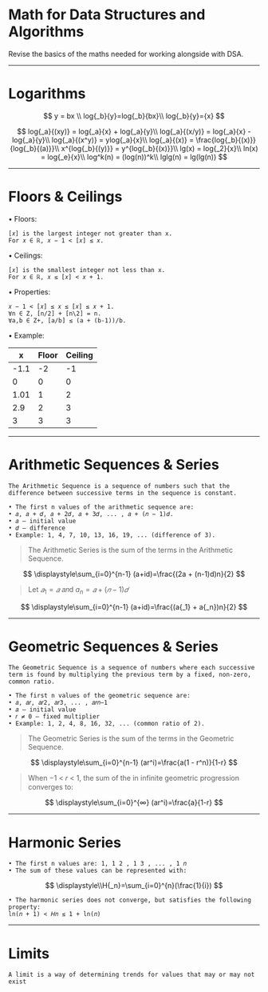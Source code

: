 # Math for Data Structures and Algorithms

Revise the basics of the maths needed for working alongside with DSA.

---
# Logarithms


<!-- $${\color{red}\sum\limits_{\color{lightblue}i=0}^{\color{orange}n} {\color{pink}i}} = \frac{\color{pink}n!}{\color{lightblue}k!(n-k)!}$$ -->

$$
y = bx \\
log{_b}{y}=log{_b}{bx}\\
log{_b}{y}={x}
$$

$$
log{_a}{(xy)}  = log{_a}{x} + log{_a}{y}\\
log{_a}{(x/y)} = log{_a}{x} - log{_a}{y}\\
log{_a}{(x^y)} = ylog{_a}{x}\\
log{_a}{(x)} = \frac{log{_b}{(x)}}{log{_b}{(a)}}\\
x^{log{_b}{(y)}} = y^{log{_b}{(x)}}\\
lg(x) = log{_2}{x}\\
ln(x) = log{_e}{x}\\
log^k(n) = (log(n))^k\\
lglg(n) = lg(lg(n))
$$

---

# Floors & Ceilings

• Floors: 

    [𝑥] is the largest integer not greater than x.
    For 𝑥 ∈ ℝ, 𝑥 − 1 < [𝑥] ≤ 𝑥.

• Ceilings:

    [𝑥] is the smallest integer not less than x.
    For 𝑥 ∈ ℝ, 𝑥 ≤ [𝑥] < 𝑥 + 1.

• Properties:

    𝑥 − 1 < [𝑥] ≤ 𝑥 ≤ [𝑥] ≤ 𝑥 + 1.
    ∀n ∈ Z, [n/2] + [n\2] = n.
    ∀a,b ∈ Z+, [a/b] ≤ (a + (b-1))/b.

• Example:

|x|Floor|Ceiling|
|---|---|---|
|-1.1|-2|-1|
|0|0|0|
|1.01|1|2|
|2.9|2|3|
|3|3|3|

---

# Arithmetic Sequences & Series

`The Arithmetic Sequence is a sequence of numbers such that the difference between successive terms in the sequence is constant.`

    • The first n values of the arithmetic sequence are:
    • 𝑎, 𝑎 + 𝑑, 𝑎 + 2𝑑, 𝑎 + 3𝑑, ... , 𝑎 + (𝑛 − 1)𝑑.
    • 𝑎 – initial value
    • 𝑑 – difference
    • Example: 1, 4, 7, 10, 13, 16, 19, ... (difference of 3).

> The Arithmetic Series is the sum of the terms in the Arithmetic Sequence.

$$
\displaystyle\sum_{i=0}^{n-1} (a+id)=\frac{(2a + (n-1)d)n}{2}
$$

> Let $𝑎{_1} = 𝑎$  𝑎𝑛d $a{_n} = 𝑎 + (𝑛 − 1)𝑑$

$$
\displaystyle\sum_{i=0}^{n-1} (a+id)=\frac{(a{_1} + a{_n})n}{2}
$$

---

# Geometric Sequences & Series

`The Geometric Sequence is a sequence of numbers where each successive term is found by multiplying the previous term by a fixed, non-zero, common ratio.`

    • The first n values of the geometric sequence are:
    • 𝑎, 𝑎𝑟, 𝑎𝑟2, 𝑎𝑟3, ... , 𝑎𝑟𝑛−1
    • 𝑎 – initial value
    • 𝑟 ≠ 0 – fixed multiplier
    • Example: 1, 2, 4, 8, 16, 32, ... (common ratio of 2).

> The Geometric Series is the sum of the terms in the Geometric Sequence.

$$
\displaystyle\sum_{i=0}^{n-1} (ar^i)=\frac{a(1 - r^n)}{1-r}
$$

> When −1 < 𝑟 < 1, the sum of the in infinite geometric progression converges to:

$$
\displaystyle\sum_{i=0}^{∞} (ar^i)=\frac{a}{1-r} 
$$

---

# Harmonic Series

    • The first n values are: 1, 1 2 , 1 3 , ... , 1 𝑛
    • The sum of these values can be represented with:
    
$$
\displaystyle\\H{_n}=\sum_{i=0}^{n}(\frac{1}{i})
$$

    • The harmonic series does not converge, but satisfies the following property:
    ln(𝑛 + 1) < 𝐻𝑛 ≤ 1 + ln(𝑛)

---

# Limits

`A limit is a way of determining trends for values that may or may not exist`

